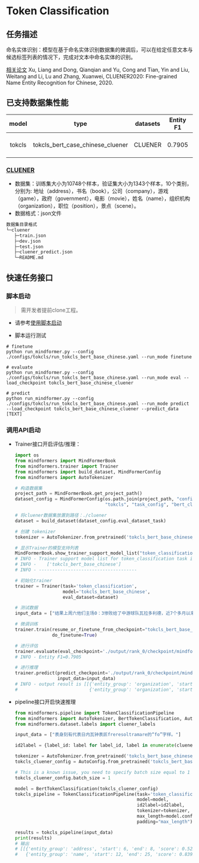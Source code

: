 # Token Classification

## 任务描述

命名实体识别：模型在基于命名实体识别数据集的微调后，可以在给定任意文本与候选标签列表的情况下，完成对文本中命名实体的识别。

[相关论文](https://arxiv.org/abs/2001.04351) Xu, Liang and Dong, Qianqian and Yu, Cong and Tian, Yin and Liu, Weitang and Li, Lu and Zhang, Xuanwei, CLUENER2020: Fine-grained Name Entity Recognition for Chinese, 2020.

## 已支持数据集性能

| model  |               type               | datasets | Entity F1 |           stage            |                           example                            |
| :----: | :------------------------------: | :------: | :-------: | :------------------------: | :----------------------------------------------------------: |
| tokcls | tokcls_bert_case_chinese_cluener | CLUENER  |  0.7905   | train<br/>eval<br/>predict | [link](../../examples/token_classification/tokcls_bert_base_chinese_train_on_cluener.sh) <br/> [link](../../examples/token_classification/tokcls_bert_base_chinese_eval_on_cluener.sh) <br/> [link](../../examples/token_classification/tokcls_bert_base_chinese_predict_on_cluener.sh) |

### [CLUENER](https://github.com/CLUEbenchmark/CLUENER2020)

- 数据集：训练集大小为10748个样本，验证集大小为1343个样本，10个类别，分别为: 地址（address），书名（book），公司（company），游戏（game），政府（government），电影（movie），姓名（name），组织机构（organization），职位（position），景点（scene）。
- 数据格式：json文件

 ```bash
数据集目录格式
└─cluener
    ├─train.json
    ├─dev.json
    ├─test.json
    ├─cluener_predict.json
    └─README.md
 ```

## 快速任务接口

### 脚本启动

> 需开发者提前clone工程。

- 请参考[使用脚本启动](https://gitee.com/mindspore/transformer/blob/master/README.md#%E6%96%B9%E5%BC%8F%E4%B8%80clone-%E5%B7%A5%E7%A8%8B%E4%BB%A3%E7%A0%81)

- 脚本运行测试

```shell
# finetune
python run_mindformer.py --config ./configs/tokcls/run_tokcls_bert_base_chinese.yaml --run_mode finetune

# evaluate
python run_mindformer.py --config ./configs/tokcls/run_tokcls_bert_base_chinese.yaml --run_mode eval --load_checkpoint tokcls_bert_base_chinese_cluener

# predict
python run_mindformer.py --config ./configs/tokcls/run_tokcls_bert_base_chinese.yaml --run_mode predict --load_checkpoint tokcls_bert_base_chinese_cluener --predict_data [TEXT]
```

### 调用API启动

- Trainer接口开启评估/推理：

  ```python
  import os
  from mindformers import MindFormerBook
  from mindformers.trainer import Trainer
  from mindformers import build_dataset, MindFormerConfig
  from mindformers import AutoTokenizer

  # 构造数据集
  project_path = MindFormerBook.get_project_path()
  dataset_config = MindFormerConfig(os.path.join(project_path, "configs",
                                    "tokcls", "task_config", "bert_cluener_dataset.yaml"))

  # 将cluener数据集放置到路径：./cluener
  dataset = build_dataset(dataset_config.eval_dataset_task)

  # 创建 tokenizer
  tokenizer = AutoTokenizer.from_pretrained('tokcls_bert_base_chinese_cluener')

  # 显示Trainer的模型支持列表
  MindFormerBook.show_trainer_support_model_list("token_classification")
  # INFO - Trainer support model list for token_classification task is:
  # INFO -    ['tokcls_bert_base_chinese']
  # INFO - -------------------------------------

  # 初始化trainer
  trainer = Trainer(task='token_classification',
                    model='tokcls_bert_base_chinese',
                    eval_dataset=dataset)

  # 测试数据
  input_data = ["结果上周六他们主场0：3惨败给了中游球队瓦拉多利德，近7个多月以来西甲首次输球。"]

  # 微调训练
  trainer.train(resume_or_finetune_from_checkpoint="tokcls_bert_base_chinese",
                do_finetune=True)

  # 进行评估
  trainer.evaluate(eval_checkpoint='./output/rank_0/checkpoint/mindformers_rank_0-3_447.ckpt')
  # INFO - Entity F1=0.7905

  # 进行推理
  trainer.predict(predict_checkpoint='./output/rank_0/checkpoint/mindformers_rank_0-3_447.ckpt',
                  input_data=input_data)
  # INFO - output result is [[{'entity_group': 'organization', 'start': 20, 'end': 24, 'score': 0.94914, 'word': '瓦拉多利德'},
  #                           {'entity_group': 'organization', 'start': 33, 'end': 34, 'score': 0.9496, 'word': '西甲'}]]
  ```

- pipeline接口开启快速推理

  ```python
  from mindformers.pipeline import TokenClassificationPipeline
  from mindformers import AutoTokenizer, BertTokenClassification, AutoConfig
  from mindformers.dataset.labels import cluener_labels

  input_data = ["表身刻有代表日内瓦钟表匠freresoltramare的“fo”字样。"]

  id2label = {label_id: label for label_id, label in enumerate(cluener_labels)}

  tokenizer = AutoTokenizer.from_pretrained('tokcls_bert_base_chinese_cluener')
  tokcls_cluener_config = AutoConfig.from_pretrained('tokcls_bert_base_chinese_cluener')

  # This is a known issue, you need to specify batch size equal to 1 when creating bert model.
  tokcls_cluener_config.batch_size = 1

  model = BertTokenClassification(tokcls_cluener_config)
  tokcls_pipeline = TokenClassificationPipeline(task='token_classification',
                                                model=model,
                                                id2label=id2label,
                                                tokenizer=tokenizer,
                                                max_length=model.config.seq_length,
                                                padding="max_length")

  results = tokcls_pipeline(input_data)
  print(results)
  # 输出
  # [[{'entity_group': 'address', 'start': 6, 'end': 8, 'score': 0.52329, 'word': '日内瓦'},
  #   {'entity_group': 'name', 'start': 12, 'end': 25, 'score': 0.83922, 'word': 'freresoltramar'}]]
  ```
